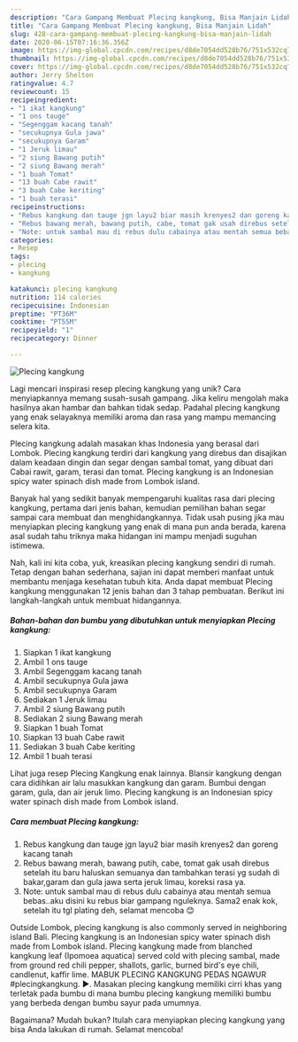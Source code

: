```yaml
---
description: "Cara Gampang Membuat Plecing kangkung, Bisa Manjain Lidah"
title: "Cara Gampang Membuat Plecing kangkung, Bisa Manjain Lidah"
slug: 428-cara-gampang-membuat-plecing-kangkung-bisa-manjain-lidah
date: 2020-06-15T07:16:36.356Z
image: https://img-global.cpcdn.com/recipes/d8de7054dd528b76/751x532cq70/plecing-kangkung-foto-resep-utama.jpg
thumbnail: https://img-global.cpcdn.com/recipes/d8de7054dd528b76/751x532cq70/plecing-kangkung-foto-resep-utama.jpg
cover: https://img-global.cpcdn.com/recipes/d8de7054dd528b76/751x532cq70/plecing-kangkung-foto-resep-utama.jpg
author: Jerry Shelton
ratingvalue: 4.7
reviewcount: 15
recipeingredient:
- "1 ikat kangkung"
- "1 ons tauge"
- "Segenggam kacang tanah"
- "secukupnya Gula jawa"
- "secukupnya Garam"
- "1 Jeruk limau"
- "2 siung Bawang putih"
- "2 siung Bawang merah"
- "1 buah Tomat"
- "13 buah Cabe rawit"
- "3 buah Cabe keriting"
- "1 buah terasi"
recipeinstructions:
- "Rebus kangkung dan tauge jgn layu2 biar masih krenyes2 dan goreng kacang tanah"
- "Rebus bawang merah, bawang putih, cabe, tomat gak usah direbus setelah itu baru haluskan semuanya dan tambahkan terasi yg sudah di bakar,garam dan gula jawa serta jeruk limau, koreksi rasa ya."
- "Note: untuk sambal mau di rebus dulu cabainya atau mentah semua bebas..aku disini ku rebus biar gampang nguleknya. Sama2 enak kok, setelah itu tgl plating deh, selamat mencoba 😊"
categories:
- Resep
tags:
- plecing
- kangkung

katakunci: plecing kangkung 
nutrition: 114 calories
recipecuisine: Indonesian
preptime: "PT36M"
cooktime: "PT55M"
recipeyield: "1"
recipecategory: Dinner

---
```



![Plecing kangkung](https://img-global.cpcdn.com/recipes/d8de7054dd528b76/751x532cq70/plecing-kangkung-foto-resep-utama.jpg)

Lagi mencari inspirasi resep plecing kangkung yang unik? Cara menyiapkannya memang susah-susah gampang. Jika keliru mengolah maka hasilnya akan hambar dan bahkan tidak sedap. Padahal plecing kangkung yang enak selayaknya memiliki aroma dan rasa yang mampu memancing selera kita.

Plecing kangkung adalah masakan khas Indonesia yang berasal dari Lombok. Plecing kangkung terdiri dari kangkung yang direbus dan disajikan dalam keadaan dingin dan segar dengan sambal tomat, yang dibuat dari Cabai rawit, garam, terasi dan tomat. Plecing kangkung is an Indonesian spicy water spinach dish made from Lombok island.

Banyak hal yang sedikit banyak mempengaruhi kualitas rasa dari plecing kangkung, pertama dari jenis bahan, kemudian pemilihan bahan segar sampai cara membuat dan menghidangkannya. Tidak usah pusing jika mau menyiapkan plecing kangkung yang enak di mana pun anda berada, karena asal sudah tahu triknya maka hidangan ini mampu menjadi suguhan istimewa.


Nah, kali ini kita coba, yuk, kreasikan plecing kangkung sendiri di rumah. Tetap dengan bahan sederhana, sajian ini dapat memberi manfaat untuk membantu menjaga kesehatan tubuh kita. Anda dapat membuat Plecing kangkung menggunakan 12 jenis bahan dan 3 tahap pembuatan. Berikut ini langkah-langkah untuk membuat hidangannya.

<!--inarticleads1-->

##### Bahan-bahan dan bumbu yang dibutuhkan untuk menyiapkan Plecing kangkung:

1. Siapkan 1 ikat kangkung
1. Ambil 1 ons tauge
1. Ambil Segenggam kacang tanah
1. Ambil secukupnya Gula jawa
1. Ambil secukupnya Garam
1. Sediakan 1 Jeruk limau
1. Ambil 2 siung Bawang putih
1. Sediakan 2 siung Bawang merah
1. Siapkan 1 buah Tomat
1. Siapkan 13 buah Cabe rawit
1. Sediakan 3 buah Cabe keriting
1. Ambil 1 buah terasi


Lihat juga resep Plecing Kangkung enak lainnya. Blansir kangkung dengan cara didihkan air lalu masukkan kangkung dan garam. Bumbui dengan garam, gula, dan air jeruk limo. Plecing kangkung is an Indonesian spicy water spinach dish made from Lombok island. 

<!--inarticleads2-->

##### Cara membuat Plecing kangkung:

1. Rebus kangkung dan tauge jgn layu2 biar masih krenyes2 dan goreng kacang tanah
1. Rebus bawang merah, bawang putih, cabe, tomat gak usah direbus setelah itu baru haluskan semuanya dan tambahkan terasi yg sudah di bakar,garam dan gula jawa serta jeruk limau, koreksi rasa ya.
1. Note: untuk sambal mau di rebus dulu cabainya atau mentah semua bebas..aku disini ku rebus biar gampang nguleknya. Sama2 enak kok, setelah itu tgl plating deh, selamat mencoba 😊


Outside Lombok, plecing kangkung is also commonly served in neighboring island Bali. Plecing kangkung is an Indonesian spicy water spinach dish made from Lombok island. Plecing kangkung made from blanched kangkung leaf (Ipomoea aquatica) served cold with plecing sambal, made from ground red chili pepper, shallots, garlic, burned bird&#39;s eye chili, candlenut, kaffir lime. MABUK PLECING KANGKUNG PEDAS NGAWUR #plecingkangkung. ►. Masakan plecing kangkung memiliki cirri khas yang terletak pada bumbu di mana bumbu plecing kangkung memiliki bumbu yang berbeda dengan bumbu sayur pada umumnya. 

Bagaimana? Mudah bukan? Itulah cara menyiapkan plecing kangkung yang bisa Anda lakukan di rumah. Selamat mencoba!

